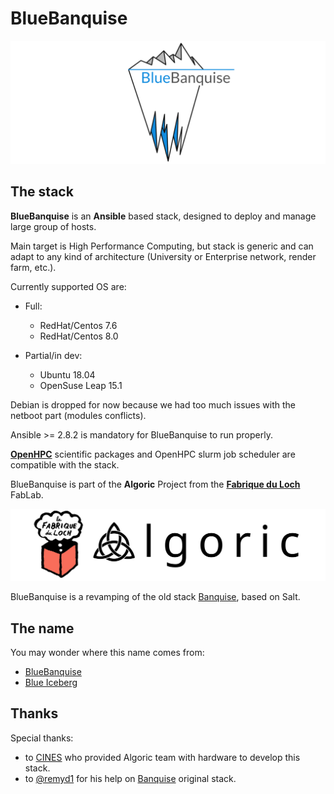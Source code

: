 # BlueBanquise
![BlueBanquise Logo](resources/pictures/BlueBanquise_logo_large.svg)

## The stack

**BlueBanquise** is an **Ansible** based stack, designed to deploy and manage large group of hosts.

Main target is High Performance Computing, but stack is generic and can adapt to any kind of architecture (University or Enterprise network, render farm, etc.).

Currently supported OS are:

* Full:
  * RedHat/Centos 7.6
  * RedHat/Centos 8.0

* Partial/in dev:
  * Ubuntu 18.04
  * OpenSuse Leap 15.1

Debian is dropped for now because we had too much issues with the netboot part (modules conflicts).

Ansible >= 2.8.2 is mandatory for BlueBanquise to run properly.

**[OpenHPC](https://openhpc.community/downloads/)** scientific packages and OpenHPC slurm job scheduler are compatible with the stack.

BlueBanquise is part of the **Algoric** Project from the [**Fabrique du Loch**](https://www.lafabriqueduloch.org/fr/accueil/) FabLab.

![BlueBanquise Logo](resources/pictures/FabriqueDuLochAlgoric_logo_large.svg)

BlueBanquise is a revamping of the old stack [Banquise](https://github.com/oxedions/banquise), based on Salt.

## The name

You may wonder where this name comes from:

* [BlueBanquise](https://en.wikipedia.org/wiki/File:Blue_iceberg_in_the_Ilulissat_icefjord.jpg)
* [Blue Iceberg](https://en.wikipedia.org/wiki/Blue_iceberg)

## Thanks

Special thanks:

* to [CINES](https://www.cines.fr/en/) who provided Algoric team with hardware to develop this stack.
* to [@remyd1](https://github.com/remyd1) for his help on [Banquise](https://github.com/oxedions/banquise) original stack.

